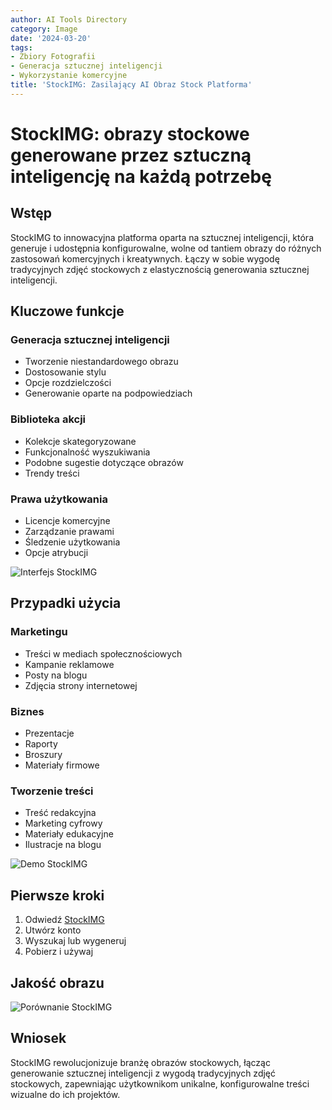 ```yaml
---
author: AI Tools Directory
category: Image
date: '2024-03-20'
tags:
- Zbiory Fotografii
- Generacja sztucznej inteligencji
- Wykorzystanie komercyjne
title: 'StockIMG: Zasilający AI Obraz Stock Platforma'
---
```


# StockIMG: obrazy stockowe generowane przez sztuczną inteligencję na każdą potrzebę

## Wstęp

StockIMG to innowacyjna platforma oparta na sztucznej inteligencji, która generuje i udostępnia konfigurowalne, wolne od tantiem obrazy do różnych zastosowań komercyjnych i kreatywnych. Łączy w sobie wygodę tradycyjnych zdjęć stockowych z elastycznością generowania sztucznej inteligencji.

## Kluczowe funkcje

### Generacja sztucznej inteligencji
- Tworzenie niestandardowego obrazu
- Dostosowanie stylu
- Opcje rozdzielczości
- Generowanie oparte na podpowiedziach

### Biblioteka akcji
- Kolekcje skategoryzowane
- Funkcjonalność wyszukiwania
- Podobne sugestie dotyczące obrazów
- Trendy treści

### Prawa użytkowania
- Licencje komercyjne
- Zarządzanie prawami
- Śledzenie użytkowania
- Opcje atrybucji

![Interfejs StockIMG](/imgs/stockimg/interface.jpg)

## Przypadki użycia

### Marketingu
- Treści w mediach społecznościowych
- Kampanie reklamowe
- Posty na blogu
- Zdjęcia strony internetowej

### Biznes
- Prezentacje
- Raporty
- Broszury
- Materiały firmowe

### Tworzenie treści
- Treść redakcyjna
- Marketing cyfrowy
- Materiały edukacyjne
- Ilustracje na blogu

![Demo StockIMG](/imgs/stockimg/demo.jpg)

## Pierwsze kroki

1. Odwiedź [StockIMG](https://stockimg.ai)
2. Utwórz konto
3. Wyszukaj lub wygeneruj
4. Pobierz i używaj

## Jakość obrazu

![Porównanie StockIMG](/imgs/stockimg/comparison.jpg)

## Wniosek

StockIMG rewolucjonizuje branżę obrazów stockowych, łącząc generowanie sztucznej inteligencji z wygodą tradycyjnych zdjęć stockowych, zapewniając użytkownikom unikalne, konfigurowalne treści wizualne do ich projektów.